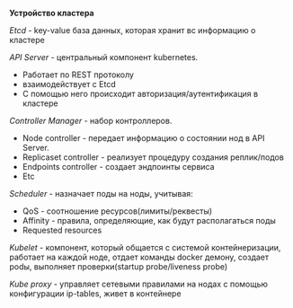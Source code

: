 **Устройство кластера**

_Etcd_ - key-value база данных, которая хранит вс информацию о кластере

_API Server_ - центральный компонент kubernetes. 
* Работает по REST протоколу 
* взаимодействует с Etcd
* С помощью него происходит авторизация/аутентификация в кластере

_Controller Manager_ - набор контроллеров.
* Node controller - передает информацию о состоянии нод в API Server.
* Replicaset controller - реализует процедуру создания реплик/подов
* Endpoints controller - создает эндпоинты сервиса
* Etc

_Scheduler_ - назначает поды на ноды, учитывая:
* QoS - соотношение ресурсов(лимиты/реквесты)
* Affinity - правила, определяющие, как будут располагаться поды
* Requested resources

_Kubelet_ - компонент, который общается с системой контейнеризации,  работает на каждой ноде, отдает команды
docker демону, создает podы, выполняет проверки(startup probe/liveness probe)

_Kube proxy_ - управляет сетевыми правилами на нодах c помощью конфигурации ip-tables, живет в контейнере







